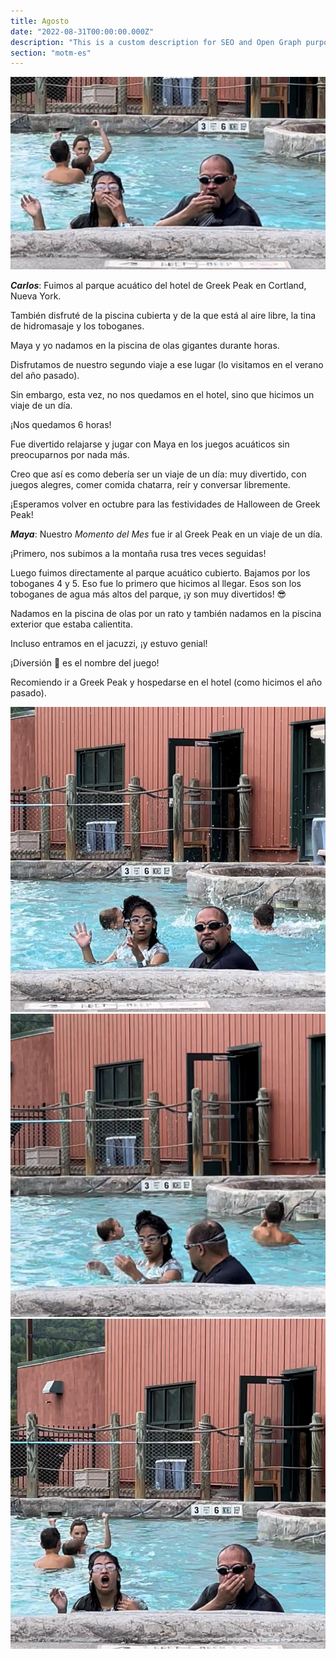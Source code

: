 ```yaml
---
title: Agosto
date: "2022-08-31T00:00:00.000Z"
description: "This is a custom description for SEO and Open Graph purposes, rather than the default generated excerpt. Simply add a description field to the frontmatter."
section: "motm-es"
---
```


![PostImg](../images/aug22-1.jpg)

***Carlos***: Fuimos al parque acuático del hotel de Greek Peak en Cortland, Nueva York.

También disfruté de la piscina cubierta y de la que está al aire libre, la tina de hidromasaje y los toboganes.

Maya y yo nadamos en la piscina de olas gigantes durante horas.

Disfrutamos de nuestro segundo viaje a ese lugar (lo visitamos en el verano del año pasado).

Sin embargo, esta vez, no nos quedamos en el hotel, sino que hicimos un viaje de un día.

¡Nos quedamos 6 horas!

Fue divertido relajarse y jugar con Maya en los juegos acuáticos sin preocuparnos por nada más.

Creo que así es como debería ser un viaje de un día: muy divertido, con juegos alegres, comer comida chatarra, reír y conversar libremente.

¡Esperamos volver en octubre para las festividades de Halloween de Greek Peak!

***Maya***: Nuestro *Momento del Mes* fue ir al Greek Peak en un viaje de un día.

¡Primero, nos subimos a la montaña rusa tres veces seguidas!

Luego fuimos directamente al parque acuático cubierto. Bajamos por los toboganes 4 y 5. Eso fue lo primero que hicimos al llegar. Esos son los toboganes de agua más altos del parque, ¡y son muy divertidos! 😎

Nadamos en la piscina de olas por un rato y también nadamos en la piscina exterior que estaba calientita.

Incluso entramos en el jacuzzi, ¡y estuvo genial!

¡Diversión 🤩 es el nombre del juego!

Recomiendo ir a Greek Peak y hospedarse en el hotel (como hicimos el año pasado).

![PostImg](../images/aug22-2.jpg)
![PostImg](../images/aug22-3.jpg)
![PostImg](../images/aug22-4.jpg)
